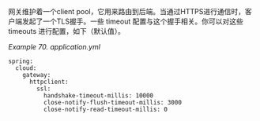 网关维护着一个client pool，它用来路由到后端。当通过HTTPS进行通信时，客户端发起了一个TLS握手。一些 timeout 配置与这个握手相关。你可以对这些 timeouts 进行配置，如下（默认值）。

_Example 70. application.yml_



```plain
spring:
  cloud:
    gateway:
      httpclient:
        ssl:
          handshake-timeout-millis: 10000
          close-notify-flush-timeout-millis: 3000
          close-notify-read-timeout-millis: 0
```



  


